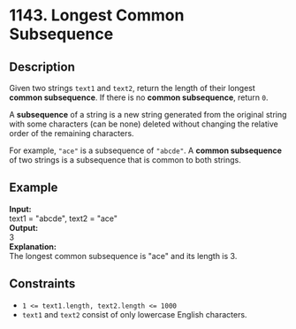 # 1143. Longest Common Subsequence

## Description

Given two strings `text1` and `text2`, return the length of their longest **common subsequence**. If there is no **common subsequence**, return `0`.

A **subsequence** of a string is a new string generated from the original string with some characters (can be none) deleted without changing the relative order of the remaining characters.

For example, `"ace"` is a subsequence of `"abcde"`.
A **common subsequence** of two strings is a subsequence that is common to both strings.

## Example

**Input:**  
text1 = "abcde", text2 = "ace" 
<br>
**Output:**
<br>
3
<br>
**Explanation:**
<br>
The longest common subsequence is "ace" and its length is 3.

## Constraints

- `1 <= text1.length, text2.length <= 1000`
- `text1` and `text2` consist of only lowercase English characters.
